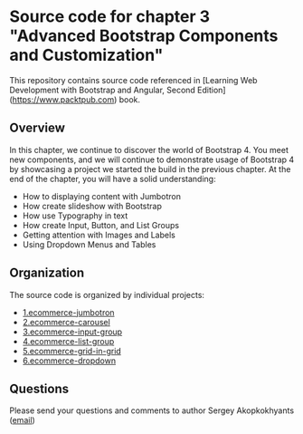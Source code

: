 Source code for chapter 3 "Advanced Bootstrap Components and Customization" 
====================================================

This repository contains source code referenced in [Learning Web Development with Bootstrap and Angular, Second Edition] (https://www.packtpub.com) book.

## Overview 

In this chapter, we continue to discover the world of Bootstrap 4. You meet new components, and we will continue to demonstrate usage of Bootstrap 4 by showcasing a project we started the build in the previous chapter. At the end of the chapter, you will have a solid understanding:
- How to displaying content with Jumbotron
- How create slideshow with Bootstrap
- How use Typography in text
- How create Input, Button, and List Groups
- Getting attention with Images and Labels
- Using Dropdown Menus and Tables

## Organization

The source code is organized by individual projects:
- [1.ecommerce-jumbotron](1.ecommerce-jumbotron)
- [2.ecommerce-carousel](2.ecommerce-carousel)
- [3.ecommerce-input-group](3.ecommerce-input-group)
- [4.ecommerce-list-group](4.ecommerce-list-group)
- [5.ecommerce-grid-in-grid](5.ecommerce-grid-in-grid)
- [6.ecommerce-dropdown](6.ecommerce-dropdown)

## Questions

Please send your questions and comments to author Sergey Akopkokhyants ([email](mailto:akserg@gmail.com))  

